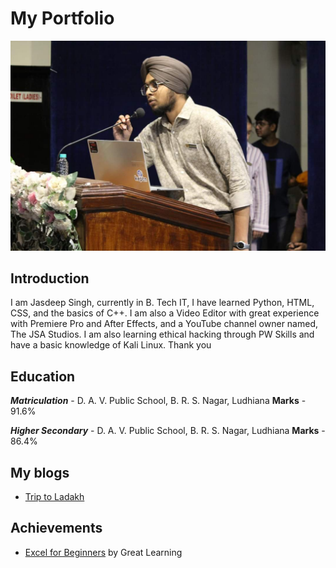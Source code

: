 # My Portfolio

![Jasdeep Singh](https://github.com/codebyjsa/my_portfolio/blob/main/97a78faf-c5d1-4720-a169-df55066da747.jpeg?raw=true)

## Introduction
I am Jasdeep Singh, currently in B. Tech IT, I have learned Python, HTML, CSS, and the basics of C++. I am also a Video Editor with great experience with Premiere Pro and After Effects, and a YouTube channel owner named, The JSA Studios. I am also learning ethical hacking through PW Skills and have a basic knowledge of Kali Linux. Thank you

## Education

_**Matriculation**_ - D. A. V. Public School, B. R. S. Nagar, Ludhiana
**Marks** - 91.6%

_**Higher Secondary**_ - D. A. V. Public School, B. R. S. Nagar, Ludhiana
**Marks** - 86.4%

## My blogs
- [Trip to Ladakh](https://codebyjsa.github.io/trip-to-ladakh/)

## Achievements
- [Excel for Beginners](Excel_for_Beginners.md) by Great Learning

